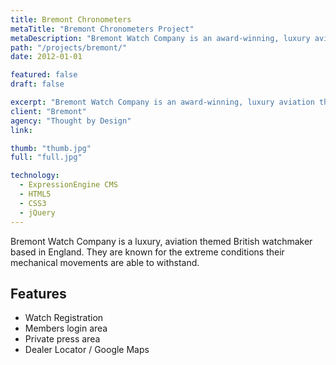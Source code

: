 ```yaml
---
title: Bremont Chronometers
metaTitle: "Bremont Chronometers Project"
metaDescription: "Bremont Watch Company is an award-winning, luxury aviation themed British watchmaker based in Henley-on-Thames, England."
path: "/projects/bremont/"
date: 2012-01-01

featured: false
draft: false

excerpt: "Bremont Watch Company is an award-winning, luxury aviation themed British watchmaker based in Henley-on-Thames, England."
client: "Bremont"
agency: "Thought by Design"
link:

thumb: "thumb.jpg"
full: "full.jpg"

technology:
  - ExpressionEngine CMS
  - HTML5
  - CSS3
  - jQuery
---
```


Bremont Watch Company is a luxury, aviation themed British watchmaker based in England. They are known for the extreme conditions their mechanical movements are able to withstand.

## Features

* Watch Registration
* Members login area
* Private press area
* Dealer Locator / Google Maps